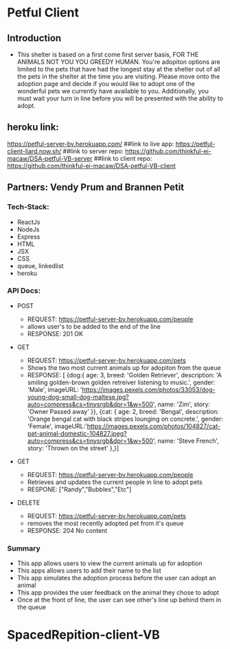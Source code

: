 # Petful Client

## Introduction

- This shelter is based on a first come first server basis, FOR THE ANIMALS NOT YOU YOU GREEDY HUMAN. You're adopiton options are limited to the pets that have had the longest stay at the shelter out of all the pets in the shelter at the time you are visiting. Please move onto the adoption page and decide if you would like to adopt one of the wonderful pets we currently have available to you. Additionally, you must wait your turn in line before you will be presented with the ability to adopt.

## heroku link:

https://petful-server-bv.herokuapp.com/
##link to live app:
https://petful-client-liard.now.sh/
##link to server repo:
https://github.com/thinkful-ei-macaw/DSA-petful-VB-server
##link to client repo:
https://github.com/thinkful-ei-macaw/DSA-petful-VB-client

## Partners: Vendy Prum and Brannen Petit

### Tech-Stack:

- ReactJs
- NodeJs
- Express
- HTML
- JSX
- CSS
- queue, linkedlist
- heroku

### API Docs:

- POST
  - REQUEST: https://petful-server-bv.herokuapp.com/people
  - allows user's to be added to the end of the line
  - RESPONSE: 201 OK
- GET
  - REQUEST: https://petful-server-bv.herokuapp.com/pets
  - Shows the two most current animals up for adopiton from the queue
  - RESPONSE: [ {dog:{
    age: 3,
    breed: 'Golden Retriever',
    description: 'A smiling golden-brown golden retreiver listening to music.',
    gender: 'Male',
    imageURL: 'https://images.pexels.com/photos/33053/dog-young-dog-small-dog-maltese.jpg?auto=compress&cs=tinysrgb&dpr=1&w=500',
    name: 'Zim',
    story: 'Owner Passed away'
    }}, {cat: {
    age: 2,
    breed: 'Bengal',
    description: 'Orange bengal cat with black stripes lounging on concrete.',
    gender: 'Female',
    imageURL:'https://images.pexels.com/photos/104827/cat-pet-animal-domestic-104827.jpeg?auto=compress&cs=tinysrgb&dpr=1&w=500',
    name: 'Steve French',
    story: 'Thrown on the street'
    },}]
- GET

  - REQUEST: https://petful-server-bv.herokuapp.com/people
  - Retrieves and updates the current people in line to adopt pets
  - RESPONE: ["Randy","Bubbles","Etc"]

- DELETE
  - REQUEST: https://petful-server-bv.herokuapp.com/pets
  - removes the most recently adopted pet from it's queue
  - RESPONSE: 204 No content

### Summary

- This app allows users to view the current animals up for adoption
- This apps allows users to add their name to the list
- This app simulates the adoption process before the user can adopt an animal
- This app provides the user feedback on the animal they chose to adopt
- Once at the front of line, the user can see other's line up behind them in the queue
# SpacedRepition-client-VB
